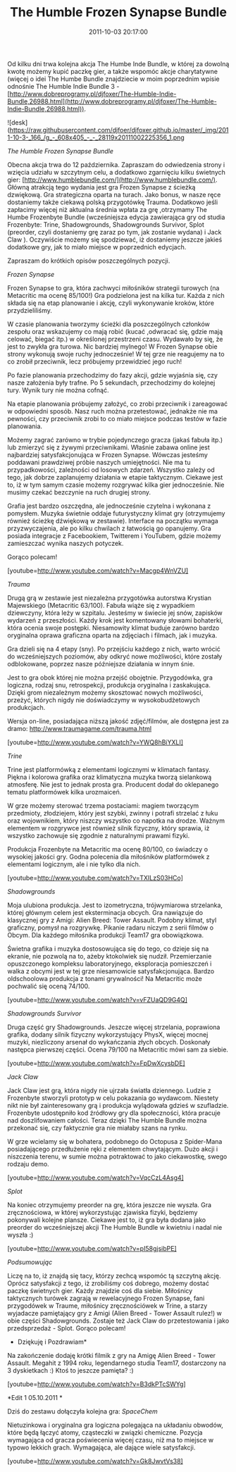 ﻿---
layout:     post
title:      The Humble Frozen Synapse Bundle
date:       2011-10-03 20:17:00
summary:    Od kilku dni trwa kolejna akcja The Humbe Inde Bundle, w której za dowolną kwotę możemy kupić paczkę gier, a także wspomóc akcje charytatywne (więcej o idei The Humbe Bundle znajdziecie w moim poprzednim wpisie odnośnie The Humble Indie Bundle 3 - http://www.dobreprogramy.pl/djfoxer/The-Humble-Indie...
categories: windows linux gry
---



Od kilku dni trwa kolejna akcja The Humbe Inde Bundle, w której za dowolną kwotę możemy kupić paczkę gier, a także wspomóc akcje charytatywne (więcej o idei The Humbe Bundle znajdziecie w moim poprzednim wpisie odnośnie The Humble Indie Bundle 3 - [http://www.dobreprogramy.pl/djfoxer/The-Humble-Indie-Bundle,26988.html](http://www.dobreprogramy.pl/djfoxer/The-Humble-Indie-Bundle,26988.html)).



![desk](https://raw.githubusercontent.com/djfoer/djfoxer.github.io/master/_img/2011-10-3-_166_/g_-_608x405_-_-_28119x20111002225356_1.png



 *The Humble Frozen Synapse Bundle* 

Obecna akcja trwa do 12 października. Zapraszam do odwiedzenia strony i wzięcia udziału w szczytnym celu, a dodatkowo zgarnięciu kilku świetnych gier: [http://www.humblebundle.com/](http://www.humblebundle.com/).
Główną atrakcją tego wydania jest gra Frozen Synapse z ścieżką dzwiękową. Gra strategiczna oparta na turach. Jako bonus, w nasze ręce dostaniemy także ciekawą polską przygotówkę Trauma.  Dodatkowo jeśli zapłacimy więcej niż aktualna średnia wpłata za grę ,otrzymamy The Humbe Frozenbyte Bundle (wcześniejsza edycja zawierająca gry od studia Frozenbyte: Trine, Shadowgrounds, Shadowgrounds Survivor, Splot (preorder, czyli dostaniemy grę zaraz po tym, jak zostanie wydana) i Jack Claw ). Oczywiście możemy się spodziewać, iż dostaniemy jeszcze jakieś dodatkowe gry, jak to miało miejsce w poprzednich edycjach.

Zapraszam do krótkich opisów poszczególnych pozycji.

 *Frozen Synapse* 

Frozen Synapse to gra, która zachwyci miłośników strategii turowych (na Metacritic ma ocenę 85/100!) Gra podzielona jest na kilka tur. Każda z nich składa się na etap planowanie i akcję, czyli wykonywanie kroków, które przydzieliliśmy. 

W czasie planowania tworzymy ścieżki dla poszczególnych członków zespołu oraz wskazujemy co mają robić (kucać ,odwracać się, gdzie mają celować, biegać itp.) w określonej przestrzeni czasu. Wydawało by się, że jest to zwykła gra turowa. Nic bardziej mylnego! W Frozen Synapse obie strony wykonują swoje ruchy jednocześnie! W tej grze nie reagujemy na to co zrobił przeciwnik, lecz próbujemy przewidzieć jego ruch! 

Po fazie planowania przechodzimy do fazy akcji, gdzie wyjaśnia się, czy nasze założenia były trafne. Po 5 sekundach, przechodzimy do kolejnej tury. Wynik tury nie można cofnąć.

Na etapie planowania próbujemy założyć, co zrobi przeciwnik i zareagować w odpowiedni sposób.  Nasz ruch można przetestować, jednakże nie ma pewności, czy przeciwnik zrobi to co miało miejsce podczas testów w fazie planowania. 

Możemy zagrać zarówno w trybie pojedynczego gracza (jakaś fabuła itp.) lub zmierzyć się z żywymi przeciwnikami. Właśnie zabawa online jest najbardziej satysfakcjonująca w Frozen Synapse. Wówczas jesteśmy poddawani prawdziwej próbie naszych umiejętności. Nie ma tu przypadkowości, zależności od losowych zdarzeń. Wszystko zależy od tego, jak dobrze zaplanujemy działania w etapie taktycznym. Ciekawe jest to, iż w tym samym czasie możemy rozgrywać kilka gier jednocześnie. Nie musimy czekać bezczynie na ruch drugiej strony. 

Grafia jest bardzo oszczędna, ale jednocześnie czytelna i wykonana z pomysłem. Muzyka świetnie oddaje futurystyczny klimat gry (otrzymujemy również ścieżkę dźwiękową w zestawie). Interface na początku wymaga przyzwyczajenia, ale po kilku chwilach z łatwością go opanujemy. Gra posiada integracje z Facebookiem, Twitterem i YouTubem, gdzie możemy zamieszczać  wynika naszych potyczek. 

Gorąco polecam!

[youtube=http://www.youtube.com/watch?v=Macgp4WnVZU]


 *Trauma* 

Drugą grą w zestawie jest niezależna przygotówka autorstwa Krystian Majewskiego (Metacritic 63/100). Fabuła wiąże się z wypadkiem dziewczyny, która leży w szpitalu. Jesteśmy w świecie jej snów, zapisków wydarzeń z przeszłości. Każdy krok jest komentowany słowami bohaterki, która ocenia swoje postępki. Niesamowity klimat buduje zarówno bardzo oryginalna oprawa graficzna oparta na zdjęciach i filmach, jak i muzyka. 

Gra dzieli się na 4 etapy (sny). Po przejściu każdego z nich, warto wrócić do wcześniejszych poziomów, aby odkryć nowe możliwości, które zostały odblokowane, poprzez nasze późniejsze działania w innym śnie.

Jest to gra obok której nie można przejść obojętnie. Przygodówka, gra logiczna, rodzaj snu, retrospekcji, produkcja oryginalna i zaskakująca. Dzięki grom niezależnym możemy skosztować nowych możliwości, przeżyć, których nigdy nie doświadczymy w wysokobudżetowych produkcjach.

Wersja on-line, posiadająca niższą jakość zdjęć/filmów, ale dostępna jest za dramo: [http://www.traumagame.com/trauma.html ](http://www.traumagame.com/trauma.html)

[youtube=http://www.youtube.com/watch?v=YWQ8hBiYXLI]

 *Trine* 

Trine jest platformówką z elementami logicznymi w klimatach fantasy. Piękna i kolorowa grafika oraz klimatyczna muzyka tworzą sielankową atmosferę. Nie jest to jednak prosta gra. Producent dodał do oklepanego tematu platformówek kilka urozmaiceń.

W grze możemy sterować trzema postaciami: magiem tworzącym przedmioty, złodziejem, który jest szybki, zwinny i potrafi strzelać z łuku oraz wojownikiem, który niszczy wszystko co napotka na drodze. Ważnym elementem w rozgrywce jest również silnik fizyczny, który sprawia, iż wszystko zachowuje się zgodnie z naturalnymi prawami fizyki.

Produkcja Frozenbyte na Metacritic ma ocenę 80/100, co świadczy o wysokiej jakości gry. Godna polecenia dla miłośników platformówek z elementami logicznym, ale i nie tylko dla nich.

[youtube=http://www.youtube.com/watch?v=TXILzS03HCo]

 *Shadowgrounds* 

Moja ulubiona produkcja. Jest to izometryczna, trójwymiarowa strzelanka, której głównym celem jest eksterminacja obcych. Gra nawiązuje do klasycznej gry z Amigi: Alien Breed: Tower Assault. Podobny klimat, styl graficzny, pomysł na rozgrywkę. Pikanie radaru niczym z serii filmów o Obcym. Dla każdego miłośnika produkcji Team17 gra obowiązkowa. 

Świetna grafika i muzyka dostosowująca się do tego, co dzieje się na ekranie, nie pozwolą na to, ażeby ktokolwiek się nudził. Przemierzanie opuszczonego kompleksu laboratoryjnego, eksploracja pomieszczeń i walka z obcymi jest w tej grze niesamowicie satysfakcjonująca. Bardzo oldschoolowa produkcja z tonami grywalności! Na Metacritic może pochwalić się oceną 74/100.

[youtube=http://www.youtube.com/watch?v=vFZUaQD9G4Q]


 *Shadowgrounds Survivor* 

Druga część gry Shadowgrounds. Jeszcze więcej strzelania, poprawiona grafika, dodany silnik fizyczny wykorzystujący PhysX, więcej mocnej muzyki, niezliczony arsenał do wykańczania złych obcych.  Doskonały następca pierwszej części. Ocena 79/100 na Metacritic  mówi sam za siebie.

[youtube=http://www.youtube.com/watch?v=FpDwXcysbDE]

 *Jack Claw* 

Jack Claw jest grą, która nigdy nie ujrzała światła dziennego. Ludzie z Frozenbyte stworzyli prototyp w celu pokazania go wydawcom. Niestety nikt nie był zainteresowany grą i produkcja wylądowała gdzieś w szufladzie. Frozenbyte  udostępniło kod źródłowy gry dla społeczności, która pracuje nad doszlifowaniem całości. Teraz dzięki The Humble Bundle można przekonać się, czy faktycznie gra nie miałaby szans na rynku. 

W grze wcielamy się w bohatera, podobnego do Octopusa z Spider-Mana posiadającego przedłużenie ręki z elementem chwytającym. Dużo akcji i niszczenia terenu, w sumie można potraktować to jako ciekawostkę, swego rodzaju demo.

[youtube=http://www.youtube.com/watch?v=VqcCzL4Asg4]

 *Splot* 

Na koniec otrzymujemy preorder na grę, która jeszcze nie wyszła. Gra zręcznościowa, w której wykorzystując zjawiska fizyki, będziemy pokonywali kolejne plansze. Ciekawe jest to, iż gra była dodana jako preorder  do wcześniejszej akcji The Humble Bundle w kwietniu i nadal nie wyszła :)


[youtube=http://www.youtube.com/watch?v=pI58gjsibPE]

 *Podsumowując* 

Liczę na to, iż znajdą się tacy, którzy zechcą wspomóc tą szczytną akcję. Oprócz satysfakcji z tego, iż zrobiliśmy coś dobrego, możemy dostać paczkę świetnych gier. 
Każdy znajdzie coś dla siebie. Miłośnicy taktycznych turówek zagrają w rewelacyjnego Frozen Synapse, fani przygodówek w Traume, miłośnicy zręcznościówek w Trine, a starzy wyjadacze pamiętający gry z Amigi (Alien Breed - Tower Assault rulez!) w obie części Shadowgrounds. Zostaje też Jack Claw do przetestowania i jako przedsprzedaż - Splot.
Gorąco polecam!

 * Dziękuję i Pozdrawiam* 


Na zakończenie dodaję krótki filmik z gry na Amigę Alien Breed - Tower Assault. Megahit z 1994 roku, legendarnego studia Team17, dostarczony na 3 dyskietkach :) Ktoś to jeszcze pamięta? :)


[youtube=http://www.youtube.com/watch?v=B3dkPTcSWYg]

 *Edit 1
05.10.2011
* 

Dziś do zestawu dołączyła kolejna gra:
 *SpaceChem* 

Nietuzinkowa i oryginalna gra logiczna polegająca na układaniu obwodów, które będą łączyć atomy, cząsteczki w związki chemiczne. Pozycja wymagająca od gracza poświecenia więcej czasu, niż ma to miejsce w typowo lekkich grach. Wymagająca, ale dające wiele satysfakcji. 

 
[youtube=http://www.youtube.com/watch?v=Gk8JwvtVs38]
